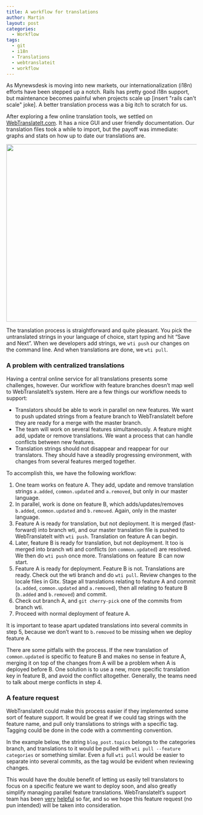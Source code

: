 ```yaml
---
title: A workflow for translations
author: Martin
layout: post
categories:
  - Workflow
tags:
  - git
  - i18n
  - Translations
  - webtranslateit
  - workflow
---
```

As Mynewsdesk is moving into new markets, our internationalization (i18n) efforts have been stepped up a notch. Rails has pretty good i18n support, but maintenance becomes painful when projects scale up [insert "rails can't scale" joke]. A better translation process was a big itch to scratch for us.

After exploring a few online translation tools, we settled on [WebTranslateIt.com][1]. It has a nice GUI and user friendly documentation. Our translation files took a while to import, but the payoff was immediate: graphs and stats on how up to date our translations are.

<a rel="attachment wp-att-622" href="http://devcorner.mynewsdesk.com/?attachment_id=622"><img class="alignnone size-full wp-image-622" title="Language statistics" src="http://devcorner.mynewsdesk.com/wp-content/uploads/2011/04/language-stats.png" alt="" width="867" height="469" /></a>

The translation process is straightforward and quite pleasant. You pick the untranslated strings in your language of choice, start typing and hit “Save and Next”. When we developers add strings, we `wti push` our changes on the command line. And when translations are done, we `wti pull`.

### A problem with centralized translations

Having a central online service for all translations presents some challenges, however. Our workflow with feature branches doesn’t map well to WebTranslateIt’s system. Here are a few things our workflow needs to support:

*   Translators should be able to work in parallel on new features. We want to push updated strings from a feature branch to WebTranslateIt before they are ready for a merge with the master branch.
*   The team will work on several features simultaneously. A feature might add, update or remove translations. We want a process that can handle conflicts between new features.
*   Translation strings should not disappear and reappear for our translators. They should have a steadily progressing environment, with changes from several features merged together.

To accomplish this, we have the following workflow:

1.  One team works on feature A. They add, update and remove translation strings `a.added`, `common.updated` and `a.removed`, but only in our master language.
2.  In parallel, work is done on feature B, which adds/updates/removes `b.added`, `common.updated` and `b.removed`. Again, only in the master language.
3.  Feature A is ready for translation, but not deployment. It is merged (fast-forward) into branch wti, and our master translation file is pushed to WebTranslateIt with `wti push`. Translation on feature A can begin.
4.  Later, feature B is ready for translation, but not deployment. It too is merged into branch wti and conflicts (on `common.updated`) are resolved. We then do `wti push` once more. Translations on feature  B can now start.
5.  Feature A is ready for deployment. Feature B is not. Translations are ready. Check out the wti branch and do `wti pull`. Review changes to the locale files in Gitx. Stage all translations relating to feature A and commit (`a.added`, `common.updated` and `a.removed`), then all relating to feature B (`b.added` and `b.removed`) and commit.
6.  Check out branch A, and `git cherry-pick` one of the commits from branch wti.
7.  Proceed with normal deployment of feature A.

It is important to tease apart updated translations into several commits in step 5, because we don’t want to `b.removed` to be missing when we deploy feature A.

There are some pitfalls with the process. If the new translation of `common.updated` is specific to feature B and makes no sense in feature A, merging it on top of the changes from A will be a problem when A is deployed before B. One solution is to use a new, more specific translation key in feature B, and avoid the conflict altogether. Generally, the teams need to talk about merge conflicts in step 4.

### A feature request

WebTranslateIt could make this process easier if they implemented some sort of feature support. It would be great if we could tag strings with the feature name, and pull only translations to strings with a specific tag. Tagging could be done in the code with a commenting convention.

In the example below, the string `blog_post.topics` belongs to the categories branch, and translations to it would be pulled with `wti pull --feature categories` or something similar. Even a full `wti pull` would be easier to separate into several commits, as the tag would be evident when reviewing changes.



This would have the double benefit of letting us easily tell translators to focus on a specific feature we want to deploy soon, and also greatly simplify managing parallel feature translations. WebTranslateIt’s support team has been [very][2] [helpful][3] so far, and so we hope this feature request (no pun intended) will be taken into consideration.

 [1]: http://webtranslateit.com
 [2]: http://help.webtranslateit.com/discussions/questions/44-overriding-the-root-node
 [3]: http://help.webtranslateit.com/discussions/problems/350-translation-key-countriesno-becomes-countriesfalse